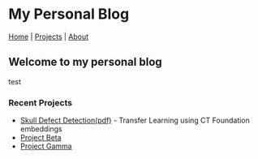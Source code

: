 # My Personal Blog

[Home](index.html) | [Projects](projects.html) | [About](about.html)

## Welcome to my personal blog

test

### Recent Projects

- [Skull Defect Detection(pdf)](projects/skull-defect-detection/assets/images/Skull%20Defect%20Detection%20Using%20CT%20Foundation%20Embeddings.pdf) - Transfer Learning using CT Foundation embeddings
- [Project Beta](/projects/project-beta.md) 
- [Project Gamma](/projects/project-gamma.md)
